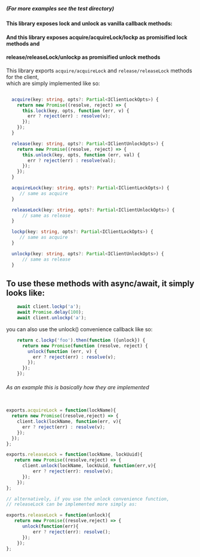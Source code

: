 
##### (For more examples see the test directory)


#### This library exposes lock and unlock as vanilla callback methods:
#### And this library exposes acquire/acquireLock/lockp as promisified lock methods and
#### release/releaseLock/unlockp as promisified unlock methods


This library exports `acquire/acquireLock` and `release/releaseLock` methods for the client,<br>
which are simply implemented like so:

```typescript

  acquire(key: string, opts?: Partial<IClientLockOpts>) {
    return new Promise((resolve, reject) => {
      this.lock(key, opts, function (err, v) {
        err ? reject(err) : resolve(v);
      });
    });
  }

  release(key: string, opts?: Partial<IClientUnlockOpts>) {
    return new Promise((resolve, reject) => {
      this.unlock(key, opts, function (err, val) {
        err ? reject(err) : resolve(val);
      });
    });
  }

  acquireLock(key: string, opts?: Partial<IClientLockOpts>) {
     // same as acquire
  }

  releaseLock(key: string, opts?: Partial<IClientUnlockOpts>) {
      // same as release
  }

  lockp(key: string, opts?: Partial<IClientLockOpts>) {
     // same as acquire
  }

  unlockp(key: string, opts?: Partial<IClientUnlockOpts>) {
      // same as release
  }

```

## To use these methods with async/await, it simply looks like:

```js
    await client.lockp('a');
    await Promise.delay(100);
    await client.unlockp('a');
```

you can also use the unlock() convenience callback like so:

```js
    return c.lockp('foo').then(function ({unlock}) {
      return new Promise(function (resolve, reject) {
        unlock(function (err, v) {
          err ? reject(err) : resolve(v);
        });
      });
    });

```

###### As an example this is basically how they are implemented

```js

exports.acquireLock = function(lockName){
  return new Promise((resolve,reject) => {
    client.lock(lockName, function(err, v){
      err ? reject(err) : resolve(v);
    });
  });
};

exports.releaseLock = function(lockName, lockUuid){
   return new Promise((resolve,reject) => {
      client.unlock(lockName, lockUuid, function(err,v){
          err ? reject(err): resolve(v);
      });
    });
};

// alternatively, if you use the unlock convenience function,
// releaseLock can be implemented more simply as:

exports.releaseLock = function(unlock){
   return new Promise((resolve,reject) => {
      unlock(function(err){
          err ? reject(err): resolve();
      });
    });
};


```